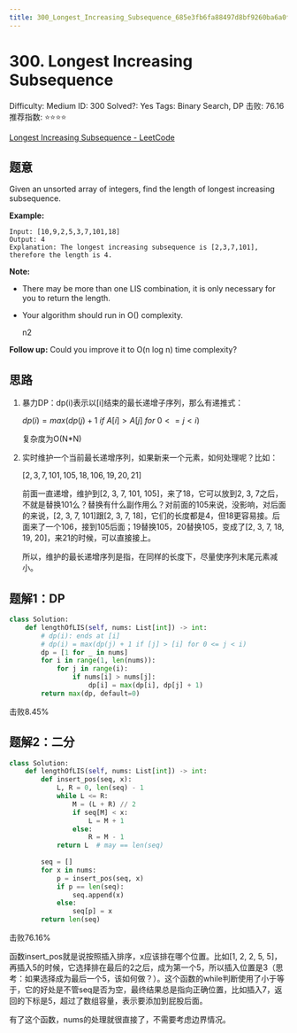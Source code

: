```yaml
---
title: 300_Longest_Increasing_Subsequence_685e3fb6fa88497d8bf9260ba6a0f853
---
```


# 300. Longest Increasing Subsequence

Difficulty: Medium
ID: 300
Solved?: Yes
Tags: Binary Search, DP
击败: 76.16
推荐指数: ⭐⭐⭐⭐

[Longest Increasing Subsequence - LeetCode](https://leetcode.com/problems/longest-increasing-subsequence/)

## 题意

Given an unsorted array of integers, find the length of longest increasing subsequence.

**Example:**

```
Input: [10,9,2,5,3,7,101,18]
Output: 4 
Explanation: The longest increasing subsequence is [2,3,7,101], therefore the length is 4. 
```

**Note:**

- There may be more than one LIS combination, it is only necessary for you to return the length.
- Your algorithm should run in O() complexity.
    
    n2
    

**Follow up:** Could you improve it to O(n log n) time complexity?

## 思路

1. 暴力DP：dp(i)表示以[i]结束的最长递增子序列，那么有递推式：
    
    $dp(i) = max(dp(j) + 1\ if\ A[i] > A[j]\ for\ 0 <= j < i)$
    
    复杂度为O(N*N)
    
2. 实时维护一个当前最长递增序列，如果新来一个元素，如何处理呢？比如：
    
    $[2, 3, 7, 101, 105, 18, 106, 19, 20, 21]$
    
    前面一直递增，维护到[2, 3, 7, 101, 105]，来了18，它可以放到2, 3, 7之后，不就是替换101么？替换有什么副作用么？对前面的105来说，没影响，对后面的来说，[2, 3, 7, 101]跟[2, 3, 7, 18]，它们的长度都是4，但18更容易接。后面来了一个106，接到105后面；19替换105，20替换105，变成了[2, 3, 7, 18, 19, 20]，来21的时候，可以直接接上。
    
    所以，维护的最长递增序列是指，在同样的长度下，尽量使序列末尾元素减小。
    

## 题解1：DP

```python
class Solution:
    def lengthOfLIS(self, nums: List[int]) -> int:
        # dp(i): ends at [i]
        # dp(i) = max(dp(j) + 1 if [j] > [i] for 0 <= j < i)
        dp = [1 for _ in nums]
        for i in range(1, len(nums)):
            for j in range(i):
                if nums[i] > nums[j]:
                    dp[i] = max(dp[i], dp[j] + 1)
        return max(dp, default=0)
```

击败8.45%

## 题解2：二分

```python
class Solution:
    def lengthOfLIS(self, nums: List[int]) -> int:
        def insert_pos(seq, x):
            L, R = 0, len(seq) - 1
            while L <= R:
                M = (L + R) // 2
                if seq[M] < x:
                    L = M + 1
                else:
                    R = M - 1
            return L  # may == len(seq)
        
        seq = []
        for x in nums:
            p = insert_pos(seq, x)
            if p == len(seq):
                seq.append(x)
            else:
                seq[p] = x
        return len(seq)
```

击败76.16%

函数insert_pos就是说按照插入排序，x应该排在哪个位置。比如[1, 2, 2, 5, 5]，再插入5的时候，它选择排在最后的2之后，成为第一个5，所以插入位置是3（思考：如果选择成为最后一个5，该如何做？）。这个函数的while判断使用了小于等于，它的好处是不管seq是否为空，最终结果总是指向正确位置，比如插入7，返回的下标是5，超过了数组容量，表示要添加到屁股后面。

有了这个函数，nums的处理就很直接了，不需要考虑边界情况。